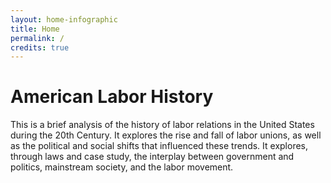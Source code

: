 ```yaml
---
layout: home-infographic
title: Home
permalink: /
credits: true
---
```


# American Labor History

This is a brief analysis of the history of labor relations in the United States during the 20th Century. It explores the rise and fall of labor unions, as well as the political and social shifts that influenced these trends. It explores, through laws and case study, the interplay between government and politics, mainstream society, and the labor movement.

